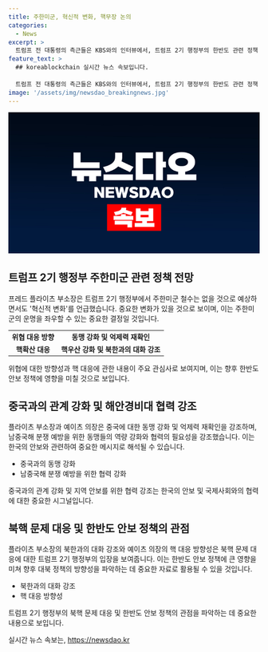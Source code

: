 ```yaml
---
title: 주한미군, 혁신적 변화, 핵무장 논의
categories:
  - News
excerpt: >
  트럼프 전 대통령의 측근들은 KBS와의 인터뷰에서, 트럼프 2기 행정부의 한반도 관련 정책 변화를 설명했다. 주한미군의 혁신적 변화와 중국에 맞서는 방향, 남중국해 분쟁 등 다양한 이슈를 다뤘으며, 핵우산 강화와 북핵 문제 해결을 위한 대화에 대한 의견을 밝혔다. 또한, 김정은 국무위원장의 미국 대선 전략에 대한 언급도 있었다.
feature_text: >
  ## koreablockchain 실시간 뉴스 속보입니다.

  트럼프 전 대통령의 측근들은 KBS와의 인터뷰에서, 트럼프 2기 행정부의 한반도 관련 정책 변화를 설명했다. 주한미군의 혁신적 변화와 중국에 맞서는 방향, 남중국해 분쟁 등 다양한 이슈를 다뤘으며, 핵우산 강화와 북핵 문제 해결을 위한 대화에 대한 의견을 밝혔다. 또한, 김정은 국무위원장의 미국 대선 전략에 대한 언급도 있었다.
image: '/assets/img/newsdao_breakingnews.jpg'
---
```


<p><img src="/assets/img/newsdao_breakingnews.jpg" alt="koreablockchain 속보" /></p>

<h2 data-ke-size="size26">트럼프 2기 행정부 주한미군 관련 정책 전망</h2>

<p data-ke-size="size16">프레드 플라이츠 부소장은 트럼프 2기 행정부에서 주한미군 철수는 없을 것으로 예상하면서도 '혁신적 변화'를 언급했습니다. 중요한 변화가 있을 것으로 보이며, 이는 주한미군의 운명을 좌우할 수 있는 중요한 결정일 것입니다.</p>

<table>
  <tr>
    <td style="text-align: center; height: 17px;"><b>위협 대응 방향</b></td>
    <td style="text-align: center; height: 17px;"><b>동맹 강화 및 억제력 재확인</b></td>
  </tr>
  <tr>
    <td style="text-align: center; height: 17px;"><b>핵확산 대응</b></td>
    <td style="text-align: center; height: 17px;"><b>핵우산 강화 및 북한과의 대화 강조</b></td>
  </tr>
</table>

<p data-ke-size="size16">위협에 대한 방향성과 핵 대응에 관한 내용이 주요 관심사로 보여지며, 이는 향후 한반도 안보 정책에 영향을 미칠 것으로 보입니다.</p>

<h2 data-ke-size="size26">중국과의 관계 강화 및 해안경비대 협력 강조</h2>

<p data-ke-size="size16">플라이츠 부소장과 예이츠 의장은 중국에 대한 동맹 강화 및 억제력 재확인을 강조하며, 남중국해 분쟁 예방을 위한 동맹들의 역량 강화와 협력의 필요성을 강조했습니다. 이는 한국의 안보와 관련하여 중요한 메시지로 해석될 수 있습니다.</p>

<ul>
  <li>중국과의 동맹 강화</li>
  <li>남중국해 분쟁 예방을 위한 협력 강화</li>
</ul>

<p data-ke-size="size16">중국과의 관계 강화 및 지역 안보를 위한 협력 강조는 한국의 안보 및 국제사회와의 협력에 대한 중요한 시그널입니다.</p>

<h2 data-ke-size="size26">북핵 문제 대응 및 한반도 안보 정책의 관점</h2>

<p data-ke-size="size16">플라이츠 부소장의 북한과의 대화 강조와 예이츠 의장의 핵 대응 방향성은 북핵 문제 대응에 대한 트럼프 2기 행정부의 입장을 보여줍니다. 이는 한반도 안보 정책에 큰 영향을 미쳐 향후 대북 정책의 방향성을 파악하는 데 중요한 자료로 활용될 수 있을 것입니다.</p>

<ul>
  <li>북한과의 대화 강조</li>
  <li>핵 대응 방향성</li>
</ul>

<p data-ke-size="size16">트럼프 2기 행정부의 북핵 문제 대응 및 한반도 안보 정책의 관점을 파악하는 데 중요한 내용으로 보입니다.</p>
실시간 뉴스 속보는, <a href="https://newsdao.kr" rel="dofollow">https://newsdao.kr</a>


